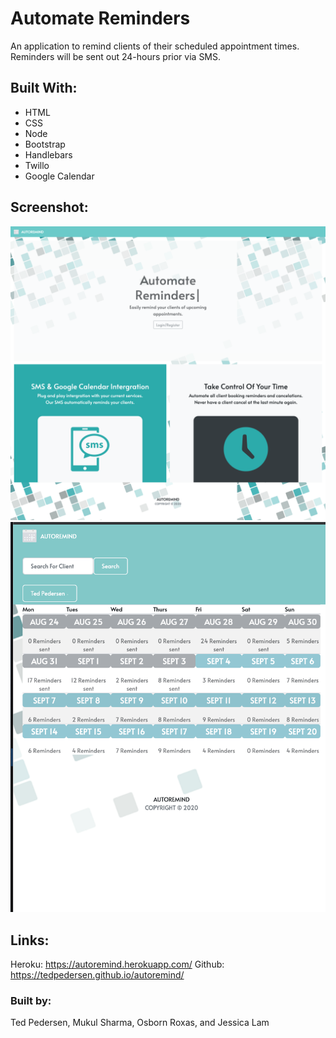 # Automate Reminders
An application to remind clients of their scheduled appointment times. Reminders will be sent out 24-hours prior via SMS. 

## Built With:
* HTML
* CSS
* Node 
* Bootstrap 
* Handlebars
* Twillo 
* Google Calendar

## Screenshot:
![Automate Reminders Homepage](./images/autoremind.png)
![Automate Reminders Responsive](./images/autoremind-responsive.png)

## Links:
Heroku: https://autoremind.herokuapp.com/
Github: https://tedpedersen.github.io/autoremind/

### Built by:
Ted Pedersen, Mukul Sharma, Osborn Roxas, and Jessica Lam